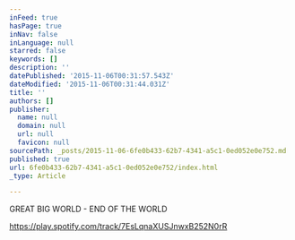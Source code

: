 ```yaml
---
inFeed: true
hasPage: true
inNav: false
inLanguage: null
starred: false
keywords: []
description: ''
datePublished: '2015-11-06T00:31:57.543Z'
dateModified: '2015-11-06T00:31:44.031Z'
title: ''
authors: []
publisher:
  name: null
  domain: null
  url: null
  favicon: null
sourcePath: _posts/2015-11-06-6fe0b433-62b7-4341-a5c1-0ed052e0e752.md
published: true
url: 6fe0b433-62b7-4341-a5c1-0ed052e0e752/index.html
_type: Article

---
```

GREAT BIG WORLD - END OF THE WORLD

https://play.spotify.com/track/7EsLqnaXUSJnwxB252N0rR